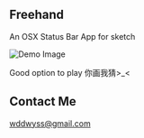 Freehand
--
An OSX Status Bar App for sketch  


![Demo Image](https://raw.githubusercontent.com/wddwycc/Freehand/master/Images/demo.png)



Good option to play 你画我猜>_<

Contact Me
---
wddwyss@gmail.com



